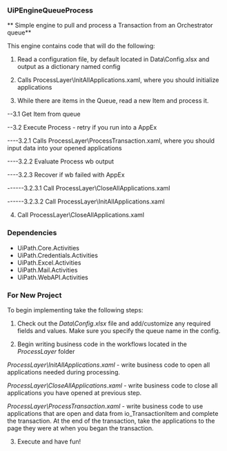 ### UiPEngineQueueProcess ###
** Simple engine to pull and process a Transaction from an Orchestrator queue**

This engine contains code that will do the following:
1. Read a configuration file, by default located in Data\Config.xlsx and output as a dictionary named config

2. Calls ProcessLayer\InitAllApplications.xaml, where you should initialize applications

3. While there are items in the Queue, read a new Item and process it.

--3.1 Get Item from queue

--3.2 Execute Process - retry if you run into a AppEx

----3.2.1 Calls ProcessLayer\ProcessTransaction.xaml, where you should input data into your opened applications

----3.2.2 Evaluate Process wb output

----3.2.3 Recover if wb failed with AppEx

------3.2.3.1 Call ProcessLayer\CloseAllApplications.xaml

------3.2.3.2 Call ProcessLayer\InitAllApplications.xaml

4. Call ProcessLayer\CloseAllApplications.xaml

### Dependencies ###
* UiPath.Core.Activities
* UiPath.Credentials.Activities
* UiPath.Excel.Activities
* UiPath.Mail.Activities
* UiPath.WebAPI.Activities

### For New Project ###
To begin implementing take the following steps:

1. Check out the *Data\Config.xlsx* file and add/customize any required fields and values. Make sure you specify the queue name in the config.

2. Begin writing business code in the workflows located in the *ProcessLayer* folder

*ProcessLayer\InitAllApplications.xaml* - write business code to open all applications needed during processing.

*ProcessLayer\CloseAllApplications.xaml* - write business code to close all applications you have opened at previous step.

*ProcessLayer\ProcessTransaction.xaml* - write business code to use applications that are open and data from io_TransactionItem and complete the transaction. At the end of the transaction, take the applications to the page they were at when you began the transaction.

3. Execute and have fun!
